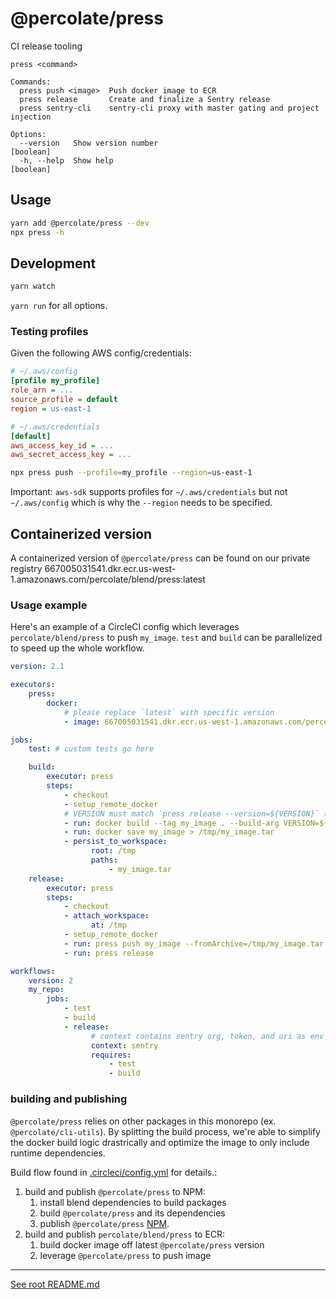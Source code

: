 # @percolate/press

CI release tooling

```
press <command>

Commands:
  press push <image>  Push docker image to ECR
  press release       Create and finalize a Sentry release
  press sentry-cli    sentry-cli proxy with master gating and project injection

Options:
  --version   Show version number                                      [boolean]
  -h, --help  Show help                                                [boolean]
```

## Usage

```sh
yarn add @percolate/press --dev
npx press -h
```

## Development

```sh
yarn watch
```

`yarn run` for all options.

### Testing profiles

Given the following AWS config/credentials:

```ini
# ~/.aws/config
[profile my_profile]
role_arn = ...
source_profile = default
region = us-east-1
```

```ini
# ~/.aws/credentials
[default]
aws_access_key_id = ...
aws_secret_access_key = ...
```

```sh
npx press push --profile=my_profile --region=us-east-1
```

Important: `aws-sdk` supports profiles for `~/.aws/credentials` but not `~/.aws/config` which is why the `--region` needs to be specified.

## Containerized version

A containerized version of `@percolate/press` can be found on our private registry 667005031541.dkr.ecr.us-west-1.amazonaws.com/percolate/blend/press:latest

### Usage example

Here's an example of a CircleCI config which leverages `percolate/blend/press` to push `my_image`.
`test` and `build` can be parallelized to speed up the whole workflow.

```yaml
version: 2.1

executors:
    press:
        docker:
            # please replace `latest` with specific version
            - image: 667005031541.dkr.ecr.us-west-1.amazonaws.com/percolate/blend/press:latest

jobs:
    test: # custom tests go here

    build:
        executor: press
        steps:
            - checkout
            - setup_remote_docker
            # VERSION must match `press release --version=${VERSION}` (defaults to `${CIRCLE_SHA1}`)
            - run: docker build --tag my_image . --build-arg VERSION=${CIRCLE_SHA1}
            - run: docker save my_image > /tmp/my_image.tar
            - persist_to_workspace:
                  root: /tmp
                  paths:
                      - my_image.tar
    release:
        executor: press
        steps:
            - checkout
            - attach_workspace:
                  at: /tmp
            - setup_remote_docker
            - run: press push my_image --fromArchive=/tmp/my_image.tar
            - run: press release

workflows:
    version: 2
    my_repo:
        jobs:
            - test
            - build
            - release:
                  # context contains sentry org, token, and uri as env vars
                  context: sentry
                  requires:
                      - test
                      - build
```

### building and publishing

`@percolate/press` relies on other packages in this monorepo (ex. `@percolate/cli-utils`).
By splitting the build process, we're able to simplify the docker build logic drastrically and optimize the image to only include runtime dependencies.

Build flow found in [.circleci/config.yml](https://github.com/percolate/blend/blob/master/.circleci/config.yml) for details.:

1. build and publish `@percolate/press` to NPM:
    1. install blend dependencies to build packages
    1. build `@percolate/press` and its dependencies
    1. publish `@percolate/press` [NPM](https://www.npmjs.com/package/@percolate/press).
1. build and publish `percolate/blend/press` to ECR:
    1. build docker image off latest `@percolate/press` version
    1. leverage `@percolate/press` to push image

---

[See root README.md](https://github.com/percolate/blend/blob/master/README.md)

